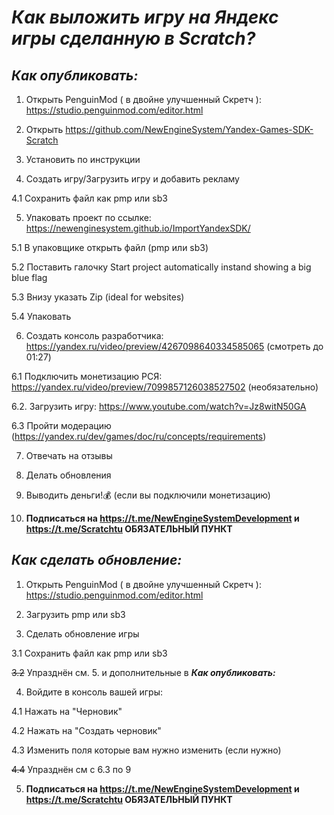 # ***Как выложить игру на Яндекс игры сделанную в Scratch?***

## ***Как опубликовать:***
1. Открыть PenguinMod ( в двойне улучшенный Скретч ): https://studio.penguinmod.com/editor.html

2. Открыть https://github.com/NewEngineSystem/Yandex-Games-SDK-Scratch

3. Установить по инструкции

4. Создать игру/Загрузить игру и добавить рекламу

4.1 Сохранить файл как pmp или sb3

5. Упаковать проект по ссылке: https://newenginesystem.github.io/ImportYandexSDK/

5.1 В упаковщике открыть файл (pmp или sb3)

5.2 Поставить галочку Start project automatically instand showing a big blue flag

5.3 Внизу указать Zip (ideal for websites)

5.4 Упаковать

6. Создать консоль разработчика:
https://yandex.ru/video/preview/4267098640334585065 (смотреть до 01:27)

6.1 Подключить монетизацию РСЯ: https://yandex.ru/video/preview/7099857126038527502 (необязательно)

6.2. Загрузить игру: https://www.youtube.com/watch?v=Jz8witN50GA

6.3 Пройти модерацию (https://yandex.ru/dev/games/doc/ru/concepts/requirements)

7. Отвечать на отзывы

8. Делать обновления

9. Выводить деньги!💰 (если вы подключили монетизацию)

10. **Подписаться на https://t.me/NewEngineSystemDevelopment и https://t.me/Scratchtu 
ОБЯЗАТЕЛЬНЫЙ ПУНКТ**


## ***Как сделать обновление:***
1. Открыть PenguinMod ( в двойне улучшенный Скретч ): https://studio.penguinmod.com/editor.html

2. Загрузить pmp или sb3

3. Сделать обновление игры

3.1 Сохранить файл как pmp или sb3

~~3.2~~ Упразднён см. 5. и дополнительные в ***Как опубликовать:***

4. Войдите в консоль вашей игры:

4.1 Нажать на "Черновик"

4.2 Нажать на "Создать черновик"

4.3 Изменить поля которые вам нужно изменить (если нужно)

~~4.4~~ Упразднён см с 6.3 по 9

5. **Подписаться на https://t.me/NewEngineSystemDevelopment и https://t.me/Scratchtu
ОБЯЗАТЕЛЬНЫЙ ПУНКТ**
